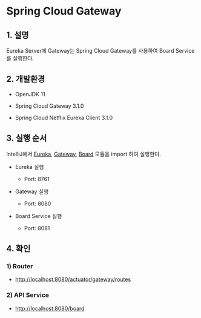 # Spring Cloud Gateway

## 1. 설명
Eureka Server에 Gateway는 Spring Cloud Gateway를 사용하여 Board Service를 실행한다.

## 2. 개발환경

* OpenJDK 11

* Spring Cloud Gateway 3.1.0

* Spring Cloud Netflix Eureka Client 3.1.0

## 3. 실행 순서
IntelliJ에서 [Eureka](https://github.com/dejavuhyo/eureka-server), [Gateway](https://github.com/dejavuhyo/spring-cloud-gateway), [Board](https://github.com/dejavuhyo/board-rest-api) 모듈을 import 하여 실행한다.

* Eureka 실행
  - Port: 8761

* Gateway 실행
  - Port: 8080

* Board Service 실행
  - Port: 8081

## 4. 확인

### 1) Router

* <http://localhost:8080/actuator/gateway/routes>

### 2) API Service

* <http://localhost:8080/board>
